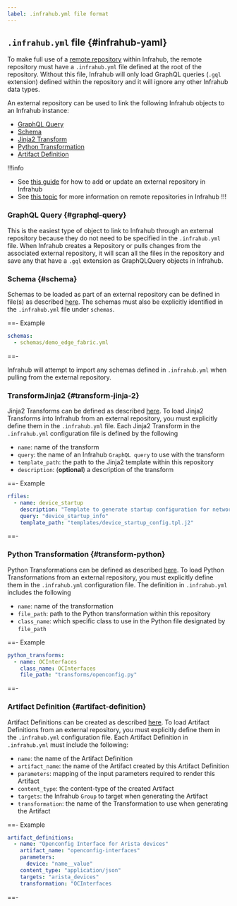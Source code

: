 ```yaml
---
label: .infrahub.yml file format
---
```


## `.infrahub.yml` file {#infrahub-yaml}

To make full use of a [remote repository](/topics/repository) within Infrahub, the remote repository must have a `.infrahub.yml` file defined at the root of the repository. Without this file, Infrahub will only load GraphQL queries (`.gql` extension) defined within the repository and it will ignore any other Infrahub data types.

An external repository can be used to link the following Infrahub objects to an Infrahub instance:

- [GraphQL Query](/topics/graphql)
- [Schema](/topics/schema)
- [Jinja2 Transform](/topics/transformation#rendered-file-jinja2-plugin)
- [Python Transformation](/topics/transformation#transformpython-python-plugin)
- [Artifact Definition](/topics/artifact)

!!!info
- See [this guide](/guides/repository) for how to add or update an external repository in Infrahub
- See [this topic](/topics/repository) for more information on remote repositories in Infrahub
!!!

### GraphQL Query {#graphql-query}

This is the easiest type of object to link to Infrahub through an external repository because they do not need to be specified in the `.infrahub.yml` file. When Infrahub creates a Repository or pulls changes from the associated external repository, it will scan all the files in the repository and save any that have a `.gql` extension as GraphQLQuery objects in Infrahub.

### Schema {#schema}

Schemas to be loaded as part of an external repository can be defined in file(s) as described [here](/topics/schema). The schemas must also be explicitly identified in the `.infrahub.yml` file under `schemas`.

==- Example
```YAML
schemas:
  - schemas/demo_edge_fabric.yml
```
==-

Infrahub will attempt to import any schemas defined in `.infrahub.yml` when pulling from the external repository.

### TransformJinja2 {#transform-jinja-2}

Jinja2 Transforms can be defined as described [here](/topics/transformation#rendered-file-jinja2-plugin). To load Jinja2 Transforms into Infrahub from an external repository, you must explicitly define them in the `.infrahub.yml` file. Each Jinja2 Transform in the `.infrahub.yml` configuration file is defined by the following
- `name`: name of the transform
- `query`: the name of an Infrahub `GraphQL query` to use with the transform
- `template_path`: the path to the Jinja2 template within this repository
- `description`: (**optional**) a description of the transform

==- Example
```YAML
rfiles:
  - name: device_startup
    description: "Template to generate startup configuration for network devices"
    query: "device_startup_info"
    template_path: "templates/device_startup_config.tpl.j2"
```
==-

### Python Transformation {#transform-python}

Python Transformations can be defined as described [here](/topics/transformation#transformpython-python-plugin). To load Python Transformations from an external repository, you must explicitly define them in the `.infrahub.yml` configuration file. The definition in `.infrahub.yml` includes the following
- `name`: name of the transformation
- `file_path`: path to the Python transformation within this repository
- `class_name`: which specific class to use in the Python file designated by `file_path`

==- Example
```YAML
python_transforms:
  - name: OCInterfaces
    class_name: OCInterfaces
    file_path: "transforms/openconfig.py"
```
==-

### Artifact Definition {#artifact-definition}

Artifact Definitions can be created as described [here](/topics/artifact). To load Artifact Definitions from an external repository, you must explicitly define them in the `.infrahub.yml` configuration file. Each Artifact Definition in `.infrahub.yml` must include the following:
- `name`: the name of the Artifact Definition
- `artifact_name`: the name of the Artifact created by this Artifact Definition
- `parameters`: mapping of the input parameters required to render this Artifact
- `content_type`: the content-type of the created Artifact
- `targets`: the Infrahub `Group` to target when generating the Artifact
- `transformation`: the name of the Transformation to use when generating the Artifact

==- Example
```YAML
artifact_definitions:
  - name: "Openconfig Interface for Arista devices"
    artifact_name: "openconfig-interfaces"
    parameters:
      device: "name__value"
    content_type: "application/json"
    targets: "arista_devices"
    transformation: "OCInterfaces
```
==-
